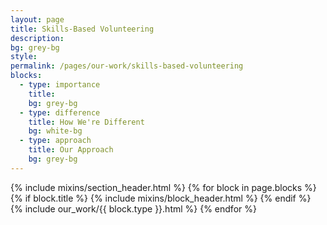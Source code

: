 ```yaml
---
layout: page
title: Skills-Based Volunteering
description:
bg: grey-bg
style:
permalink: /pages/our-work/skills-based-volunteering
blocks:
  - type: importance
    title:
    bg: grey-bg
  - type: difference
    title: How We're Different
    bg: white-bg
  - type: approach
    title: Our Approach
    bg: grey-bg
---
```


{% include mixins/section_header.html %}
{% for block in page.blocks %}
  {% if block.title %}
  {% include mixins/block_header.html %}
  {% endif %}
  {% include our_work/{{ block.type }}.html %}
{% endfor %}
